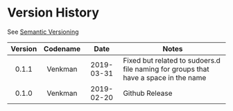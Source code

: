 # Version History

See [Semantic Versioning](http://semver.org/spec/v2.0.0.html)

|Version|Codename|Date|Notes|
|:---:|:---:|:---:|---|
|0.1.1|Venkman|2019-03-31|Fixed but related to sudoers.d file naming for groups that have a space in the name|
|0.1.0|Venkman|2019-02-20|Github Release|
